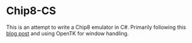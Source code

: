 # Chip8-CS 

This is an attempt to write a Chip8 emulator in C#. Primarily following this [blog post](https://multigesture.net/articles/how-to-write-an-emulator-chip-8-interpreter/) and using OpenTK for window handling.
